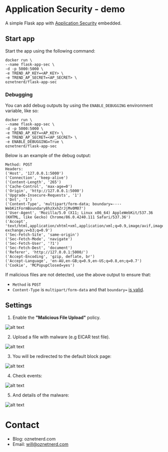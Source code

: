 # Application Security - demo

A simple Flask app with [Application Security](https://docs.app-security.trendmicro.com/) embedded. 

## Start app

Start the app using the following command:

```
docker run \
--name flask-app-sec \
-d -p 5000:5000 \
-e TREND_AP_KEY=<AP_KEY> \
-e TREND_AP_SECRET=<AP_SECRET> \
oznetnerd/flask-app-sec
```

### Debugging

You can add debug outputs by using the `ENABLE_DEBUGGING` environment variable, like so:

```
docker run \
--name flask-app-sec \
-d -p 5000:5000 \
-e TREND_AP_KEY=<AP_KEY> \
-e TREND_AP_SECRET=<AP_SECRET> \
-e ENABLE_DEBUGGING=True \
oznetnerd/flask-app-sec
```
 
Below is an example of the debug output:

```
Method: POST
Headers:
('Host', '127.0.0.1:5000')
('Connection', 'keep-alive')
('Content-Length', '265')
('Cache-Control', 'max-age=0')
('Origin', 'http://127.0.0.1:5000')
('Upgrade-Insecure-Requests', '1')
('Dnt', '1')
('Content-Type', 'multipart/form-data; boundary=----WebKitFormBoundary8hzXxhZrJjMv0M07')
('User-Agent', 'Mozilla/5.0 (X11; Linux x86_64) AppleWebKit/537.36 (KHTML, like Gecko) Chrome/86.0.4240.111 Safari/537.36')
('Accept', 'text/html,application/xhtml+xml,application/xml;q=0.9,image/avif,image/webp,image/apng,*/*;q=0.8,application/signed-exchange;v=b3;q=0.9')
('Sec-Fetch-Site', 'same-origin')
('Sec-Fetch-Mode', 'navigate')
('Sec-Fetch-User', '?1')
('Sec-Fetch-Dest', 'document')
('Referer', 'http://127.0.0.1:5000/')
('Accept-Encoding', 'gzip, deflate, br')
('Accept-Language', 'en-AU,en-GB;q=0.9,en-US;q=0.8,en;q=0.7')
('Cookie', 'MCPopupClosed=yes')
```

If malicious files are not detected, use the above output to ensure that:
  * `Method` is `POST`
  *  `Content-Type` is `multipart/form-data` and that `boundary=` [is valid](https://ec.haxx.se/http/http-multipart).

## Settings

1. Enable the **"Malicious File Upload"** policy.

![alt text](images/policy.png)

2. Upload a file with malware (e.g EICAR test file).

![alt text](images/upload.png)

3. You will be redirected to the default block page:

![alt text](images/block.png)

4. Check events:

![alt text](images/events.png)

5. And details of the malware:

![alt text](images/report.png)

# Contact

* Blog: oznetnerd.com
* Email: will@oznetnerd.com
